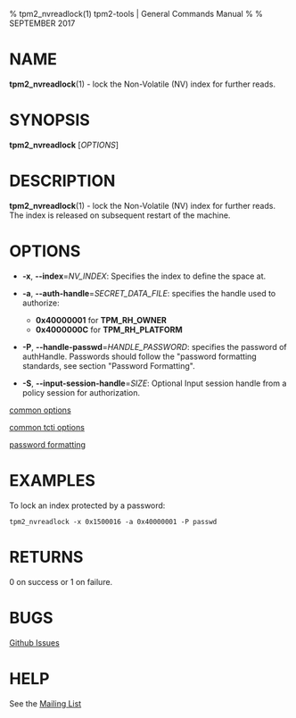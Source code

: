 % tpm2_nvreadlock(1) tpm2-tools | General Commands Manual
%
% SEPTEMBER 2017

# NAME

**tpm2_nvreadlock**(1) - lock the Non-Volatile (NV) index for further reads.

# SYNOPSIS

**tpm2_nvreadlock** [*OPTIONS*]

# DESCRIPTION

**tpm2_nvreadlock**(1) - lock the Non-Volatile (NV) index for further reads. The index
is released on subsequent restart of the machine.

# OPTIONS

  * **-x**, **--index**=_NV\_INDEX_:
    Specifies the index to define the space at.

  * **-a**, **--auth-handle**=_SECRET\_DATA\_FILE_:
    specifies the handle used to authorize:
    * **0x40000001** for **TPM_RH_OWNER**
    * **0x4000000C** for **TPM_RH_PLATFORM**

  * **-P**, **--handle-passwd**=_HANDLE\_PASSWORD_:
    specifies the password of authHandle. Passwords should follow the
    "password formatting standards, see section "Password Formatting".

  * **-S**, **--input-session-handle**=_SIZE_:
    Optional Input session handle from a policy session for authorization.

[common options](common/options.md)

[common tcti options](common/tcti.md)

[password formatting](common/password.md)

# EXAMPLES

To lock an index protected by a password:

```
tpm2_nvreadlock -x 0x1500016 -a 0x40000001 -P passwd
```

# RETURNS

0 on success or 1 on failure.

# BUGS

[Github Issues](https://github.com/01org/tpm2-tools/issues)

# HELP

See the [Mailing List](https://lists.01.org/mailman/listinfo/tpm2)